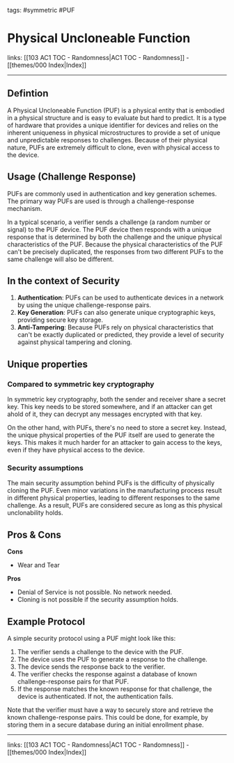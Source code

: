 tags: #symmetric #PUF

# Physical Uncloneable Function

links: [[103 AC1 TOC - Randomness|AC1 TOC - Randomness]] - [[themes/000 Index|Index]]

---

## Defintion

A Physical Uncloneable Function (PUF) is a physical entity that is embodied in a physical structure and is easy to evaluate but hard to predict. It is a type of hardware that provides a unique identifier for devices and relies on the inherent uniqueness in physical microstructures to provide a set of unique and unpredictable responses to challenges. Because of their physical nature, PUFs are extremely difficult to clone, even with physical access to the device.

## Usage (Challenge Response)

PUFs are commonly used in authentication and key generation schemes. The primary way PUFs are used is through a challenge-response mechanism.

In a typical scenario, a verifier sends a challenge (a random number or signal) to the PUF device. The PUF device then responds with a unique response that is determined by both the challenge and the unique physical characteristics of the PUF. Because the physical characteristics of the PUF can't be precisely duplicated, the responses from two different PUFs to the same challenge will also be different.

## In the context of Security

1. **Authentication**: PUFs can be used to authenticate devices in a network by using the unique challenge-response pairs.
2. **Key Generation**: PUFs can also generate unique cryptographic keys, providing secure key storage.
3. **Anti-Tampering**: Because PUFs rely on physical characteristics that can't be exactly duplicated or predicted, they provide a level of security against physical tampering and cloning.

## Unique properties

### Compared to symmetric key cryptography

In symmetric key cryptography, both the sender and receiver share a secret key. This key needs to be stored somewhere, and if an attacker can get ahold of it, they can decrypt any messages encrypted with that key.

On the other hand, with PUFs, there's no need to store a secret key. Instead, the unique physical properties of the PUF itself are used to generate the keys. This makes it much harder for an attacker to gain access to the keys, even if they have physical access to the device.

### Security assumptions

The main security assumption behind PUFs is the difficulty of physically cloning the PUF. Even minor variations in the manufacturing process result in different physical properties, leading to different responses to the same challenge. As a result, PUFs are considered secure as long as this physical unclonability holds.

## Pros & Cons

**Cons**

* Wear and Tear 

**Pros**

* Denial of Service is not possible. No network needed.
* Cloning is not possible if the security assumption holds.

## Example Protocol

A simple security protocol using a PUF might look like this:

1. The verifier sends a challenge to the device with the PUF.
2. The device uses the PUF to generate a response to the challenge.
3. The device sends the response back to the verifier.
4. The verifier checks the response against a database of known challenge-response pairs for that PUF.
5. If the response matches the known response for that challenge, the device is authenticated. If not, the authentication fails.

Note that the verifier must have a way to securely store and retrieve the known challenge-response pairs. This could be done, for example, by storing them in a secure database during an initial enrollment phase.

---
links: [[103 AC1 TOC - Randomness|AC1 TOC - Randomness]] - [[themes/000 Index|Index]]